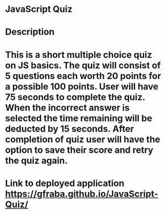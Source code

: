 JavaScript Quiz
===============
Description
===========
This is a short multiple choice quiz on JS basics.  The quiz will consist of 5 questions each worth 20 points for a possible 100 points.  User will have 75 seconds to complete the quiz.  When the incorrect answer is selected the time remaining will be deducted by 15 seconds.
After completion of quiz user will have the option to save their score and retry the quiz again.
=========================================================================================================================================
Link to deployed application
https://gfraba.github.io/JavaScript-Quiz/
=========================================